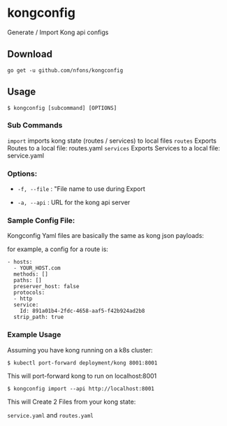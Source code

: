# kongconfig
Generate / Import  Kong api configs


## Download
`go get -u github.com/nfons/kongconfig`


## Usage
`$ kongconfig [subcommand] [OPTIONS]`  

### Sub Commands
`import` imports kong state (routes / services) to local files
`routes` Exports Routes to a local file: routes.yaml
`services` Exports Services to a local file: service.yaml

### Options:
* `-f, --file` : "File name to use during Export

* `-a, --api` : URL for the kong api server


### Sample Config File:
Kongconfig Yaml files are basically the same as kong json payloads:

for example, a config for a route is:

    - hosts:
      - YOUR_HOST.com
      methods: []
      paths: []
      preserver_host: false
      protocols:
      - http
      service:
        Id: 891a01b4-2fdc-4658-aaf5-f42b924ad2b8
      strip_path: true

### Example Usage

Assuming you have kong running on a k8s cluster:

`$ kubectl port-forward deployment/kong 8001:8001`

This will port-forward kong to run on localhost:8001


`$ kongconfig import --api http://localhost:8001`

This will Create 2 Files from your kong state:

`service.yaml` and `routes.yaml`
